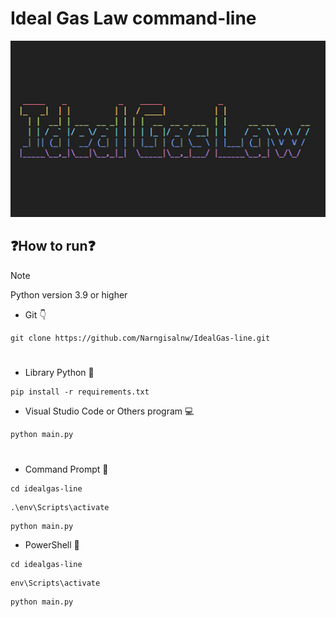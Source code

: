# Ideal Gas Law command-line

<img src="../doc/img/idealgas.jpg" />

## ❓How to run❓

> [!NOTE]
> Python version 3.9 or higher

- Git 👇
```
git clone https://github.com/Narngisalnw/IdealGas-line.git
```
#

- Library Python 🔰
```
pip install -r requirements.txt
```

- Visual Studio Code or Others program 💻
```python
python main.py
```

#

- Command Prompt 📗
```
cd idealgas-line
```
```
.\env\Scripts\activate
```
```
python main.py
```

- PowerShell 📘
```
cd idealgas-line
```
```
env\Scripts\activate
```
```
python main.py
```